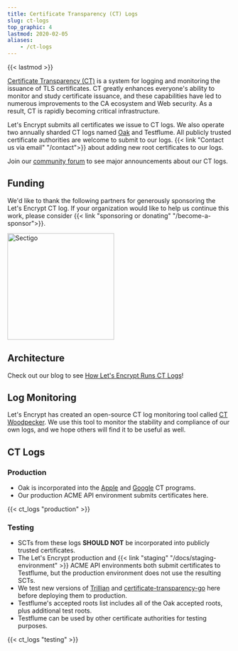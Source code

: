 ```yaml
---
title: Certificate Transparency (CT) Logs
slug: ct-logs
top_graphic: 4
lastmod: 2020-02-05
aliases:
    - /ct-logs
---
```


{{< lastmod >}}

[Certificate Transparency (CT)](https://www.certificate-transparency.org/what-is-ct) is a system for logging and monitoring the issuance of TLS certificates. CT greatly enhances everyone's ability to monitor and study certificate issuance, and these capabilities have led to numerous improvements to the CA ecosystem and Web security. As a result, CT is rapidly becoming critical infrastructure.

Let's Encrypt submits all certificates we issue to CT logs. We also operate two annually sharded CT logs named [Oak](https://letsencrypt.org/2019/05/15/introducing-oak-ct-log.html) and Testflume. All publicly trusted certificate authorities are welcome to submit to our logs. {{< link "Contact us via email" "/contact">}} about adding new root certificates to our logs.

Join our [community forum](https://community.letsencrypt.org/c/ct-announcements/) to see major announcements about our CT logs.

## Funding

We'd like to thank the following partners for generously sponsoring the Let's Encrypt CT log. If your organization would like to help us continue this work, please consider {{< link "sponsoring or donating" "/become-a-sponsor">}}.

<p class="text-center"><a href="https://sectigo.com/"><img src="/images/sectigo_logo_color.svg" width="240" alt="Sectigo"></a></p>

## Architecture

Check out our blog to see [How Let's Encrypt Runs CT Logs](https://letsencrypt.org/2019/11/20/how-le-runs-ct-logs.html)!

## Log Monitoring

Let's Encrypt has created an open-source CT log monitoring tool called [CT Woodpecker](https://github.com/letsencrypt/ct-woodpecker). We use this tool to monitor the stability and compliance of our own logs, and we hope others will find it to be useful as well.

## CT Logs

### Production

- Oak is incorporated into the [Apple](https://support.apple.com/en-us/HT209255) and [Google](https://github.com/chromium/ct-policy/blob/master/ct_policy.md) CT programs.
- Our production ACME API environment submits certificates here.
    
{{< ct_logs "production" >}}

### Testing

- SCTs from these logs **SHOULD NOT** be incorporated into publicly trusted certificates.
- The Let's Encrypt production and {{< link "staging" "/docs/staging-environment" >}} ACME API environments both submit certificates to Testflume, but the production environment does not use the resulting SCTs.
- We test new versions of [Trillian](http://github.com/google/trillian) and [certificate-transparency-go](https://github.com/google/certificate-transparency-go) here before deploying them to production.
- Testflume's accepted roots list includes all of the Oak accepted roots, plus additional test roots.
- Testflume can be used by other certificate authorities for testing purposes.
    
{{< ct_logs "testing" >}}
